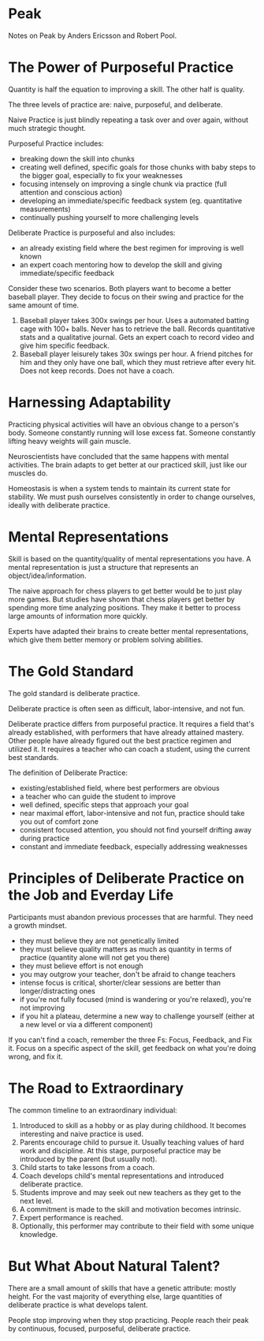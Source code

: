 # Peak

Notes on Peak by Anders Ericsson and Robert Pool.

# The Power of Purposeful Practice

Quantity is half the equation to improving a skill. The other half is quality.

The three levels of practice are: naive, purposeful, and deliberate.

Naive Practice is just blindly repeating a task over and over again, without much strategic thought.

Purposeful Practice includes:

* breaking down the skill into chunks
* creating well defined, specific goals for those chunks with baby steps to the bigger goal,
  especially to fix your weaknesses
* focusing intensely on improving a single chunk via practice (full attention and conscious action)
* developing an immediate/specific feedback system (eg. quantitative measurements)
* continually pushing yourself to more challenging levels

Deliberate Practice is purposeful and also includes:

* an already existing field where the best regimen for improving is well known
* an expert coach mentoring how to develop the skill and giving immediate/specific feedback

Consider these two scenarios. Both players want to become a better baseball player. They decide to
focus on their swing and practice for the same amount of time.

1. Baseball player takes 300x swings per hour. Uses a automated batting cage with 100+ balls.
   Never has to retrieve the ball. Records quantitative stats and a qualitative journal. Gets an
   expert coach to record video and give him specific feedback.
2. Baseball player leisurely takes 30x swings per hour. A friend pitches for him and they only
   have one ball, which they must retrieve after every hit. Does not keep records. Does not have
   a coach.

# Harnessing Adaptability

Practicing physical activities will have an obvious change to a person's body. Someone constantly
running will lose excess fat. Someone constantly lifting heavy weights will gain muscle.

Neuroscientists have concluded that the same happens with mental activities. The brain adapts to
get better at our practiced skill, just like our muscles do.

Homeostasis is when a system tends to maintain its current state for stability. We must push
ourselves consistently in order to change ourselves, ideally with deliberate practice.

# Mental Representations

Skill is based on the quantity/quality of mental representations you have. A mental representation
is just a structure that represents an object/idea/information.

The naive approach for chess players to get better would be to just play more games. But studies
have shown that chess players get better by spending more time analyzing positions. They make it
better to process large amounts of information more quickly.

Experts have adapted their brains to create better mental representations, which give them better
memory or problem solving abilities.

# The Gold Standard

The gold standard is deliberate practice.

Deliberate practice is often seen as difficult, labor-intensive, and not fun.

Deliberate practice differs from purposeful practice. It requires a field that's already established,
with performers that have already attained mastery. Other people have already figured out the best
practice regimen and utilized it. It requires a teacher who can coach a student, using the current
best standards.

The definition of Deliberate Practice:

* existing/established field, where best performers are obvious
* a teacher who can guide the student to improve
* well defined, specific steps that approach your goal
* near maximal effort, labor-intensive and not fun, practice should take you out of comfort zone
* consistent focused attention, you should not find yourself drifting away during practice
* constant and immediate feedback, especially addressing weaknesses

# Principles of Deliberate Practice on the Job and Everday Life

Participants must abandon previous processes that are harmful. They need a growth mindset.

* they must believe they are not genetically limited
* they must believe quality matters as much as quantity in terms of practice (quantity alone will
  not get you there)
* they must believe effort is not enough
* you may outgrow your teacher, don't be afraid to change teachers
* intense focus is critical, shorter/clear sessions are better than longer/distracting ones
* if you're not fully focused (mind is wandering or you're relaxed), you're not improving
* if you hit a plateau, determine a new way to challenge yourself (either at a new level or via
  a different component)

If you can't find a coach, remember the three Fs: Focus, Feedback, and Fix it. Focus on a specific
aspect of the skill, get feedback on what you're doing wrong, and fix it.

# The Road to Extraordinary

The common timeline to an extraordinary individual:

1. Introduced to skill as a hobby or as play during childhood. It becomes interesting and naive
   practice is used.
2. Parents encourage child to pursue it. Usually teaching values of hard work and discipline. At
   this stage, purposeful practice may be introduced by the parent (but usually not).
3. Child starts to take lessons from a coach.
4. Coach develops child's mental representations and introduced deliberate practice.
5. Students improve and may seek out new teachers as they get to the next level.
6. A commitment is made to the skill and motivation becomes intrinsic.
7. Expert performance is reached.
8. Optionally, this performer may contribute to their field with some unique knowledge.

# But What About Natural Talent?

There are a small amount of skills that have a genetic attribute: mostly height. For the vast majority
of everything else, large quantities of deliberate practice is what develops talent.

People stop improving when they stop practicing. People reach their peak by continuous, focused,
purposeful, deliberate practice.
